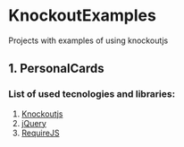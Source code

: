 # KnockoutExamples
Projects with examples of using knockoutjs

## 1. PersonalCards
### List of used tecnologies and libraries:
1. [Knockoutjs](http://knockoutjs.com/) 
2. [jQuery](https://jquery.com/)
3. [RequireJS](http://requirejs.org/)